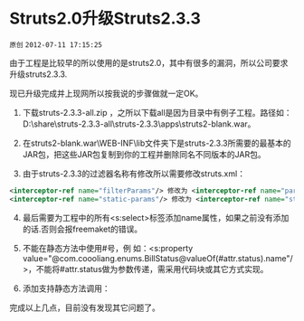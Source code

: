 # Struts2.0升级Struts2.3.3

`原创` `2012-07-11 17:15:25`

由于工程是比较早的所以使用的是struts2.0，其中有很多的漏洞，所以公司要求升级struts2.3.3.

现已升级完成并上现网所以按我说的步骤做就一定OK。

1. 下载struts-2.3.3-all.zip ，之所以下载all是因为目录中有例子工程。路径如：D:\share\struts-2.3.3-all\struts-2.3.3\apps\struts2-blank.war。

2. 在struts2-blank.war\WEB-INF\lib文件夹下是struts-2.3.3所需要的最基本的JAR包，把这些JAR包复制到你的工程并删除同名不同版本的JAR包。

3. 由于struts-2.3.3的过滤器名称有修改所以需要修改struts.xml：

```xml
<interceptor-ref name="filterParams"/> 修改为 <interceptor-ref name="params"/>
<interceptor-ref name="static-params"/> 修改为 <interceptor-ref name="staticParams"/>
```

4. 最后需要为工程中的所有<s:select>标签添加name属性，如果之前没有添加的话.否则会报freemaket的错误。

5. 不能在静态方法中使用#号，例 如：<s:property value="@com.coooliang.enums.BillStatus@valueOf(#attr.status).name"/>，不能将#attr.status做为参数传递，需采用代码块或其它方式实现。

6. 添加支持静态方法调用：<constant name="struts.ognl.allowStaticMethodAccess" value="true"/> 

完成以上几点，目前没有发现其它问题了。 

